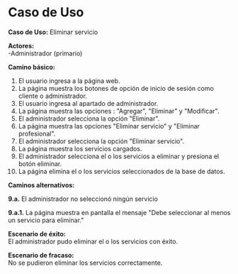 # Caso de Uso

**Caso de Uso:** Eliminar servicio

**Actores:**   
\-Administrador (primario)


**Camino básico:** 

1. El usuario ingresa a la página web. 
2. La página muestra los botones de opción de inicio de sesión como cliente o administrador.
3. El usuario ingresa al apartado de administrador.
4. La página muestra las opciones : "Agregar", "Eliminar" y "Modificar".
5. El administrador selecciona la opción "Eliminar".
6. La página muestra las opciones "Eliminar servicio" y "Eliminar profesional".
7. El administrador selecciona la opción "Eliminar servicio".
8. La página muestra los servicios cargados.
9. El administrador selecciona el o los servicios a eliminar y presiona el botón eliminar.
10. La página elimina el o los servicios seleccionados de la base de datos.
    

**Caminos alternativos:** 

**9.a.** El administrador no seleccionó ningún servicio

**9.a.1.** La página muestra en pantalla el mensaje "Debe seleccionar al menos un servicio para eliminar."

**Escenario de éxito:**   
El administrador pudo eliminar el o los servicios con éxito.

**Escenario de fracaso:**  
No se pudieron eliminar los servicios correctamente.

